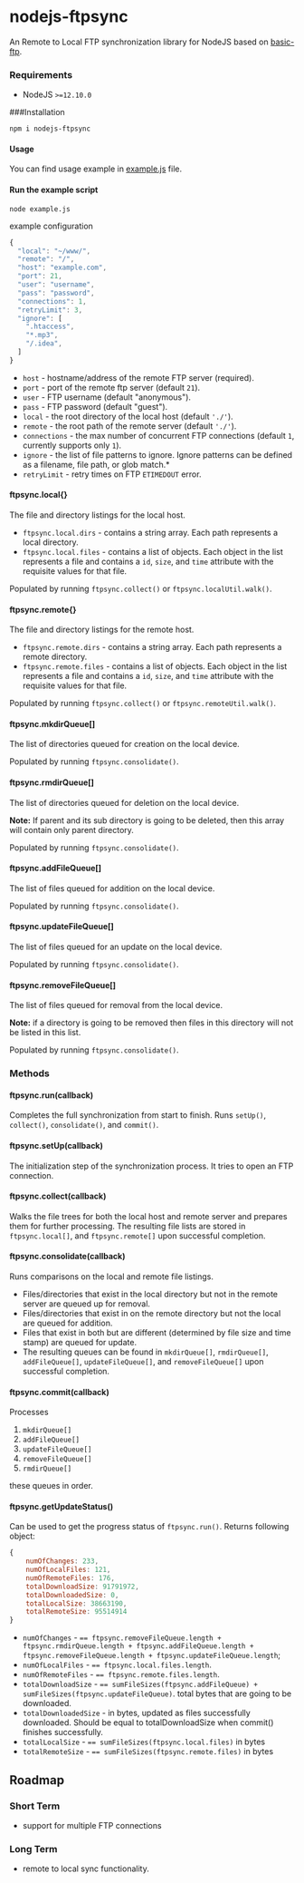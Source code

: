 # nodejs-ftpsync

An Remote to Local FTP synchronization library for NodeJS based on 
[basic-ftp](https://www.npmjs.com/package/basic-ftp).

### Requirements
- NodeJS `>=12.10.0`

###Installation

`npm i nodejs-ftpsync`

#### Usage
You can find usage example in [example.js](example.js) file.

#### Run the example script

`node example.js`

example configuration

```js
{
  "local": "~/www/",
  "remote": "/",
  "host": "example.com",
  "port": 21,
  "user": "username",
  "pass": "password",
  "connections": 1,
  "retryLimit": 3,
  "ignore": [
    ".htaccess",
    "*.mp3",
    "/.idea",
  ]
}
```

  - `host` - hostname/address of the remote FTP server (required).
  - `port` - port of the remote ftp server (default `21`).
  - `user` - FTP username (default "anonymous").
  - `pass` - FTP password (default "guest").
  - `local` - the root directory of the local host (default `'./'`).
  - `remote` - the root path of the remote server (default `'./'`).
  - `connections` - the max number of concurrent FTP connections (default `1`, currently supports only `1`).
  - `ignore` - the list of file patterns to ignore. Ignore patterns can be defined as a filename, file path, or glob match.*
  - `retryLimit` - retry times on FTP `ETIMEDOUT` error.

#### ftpsync.local{}

The file and directory listings for the local host.

- `ftpsync.local.dirs` - contains a string array. Each path represents a local directory.
- `ftpsync.local.files` - contains a list of objects. Each object in the list represents a file and contains a `id`, `size`, and `time` attribute with the requisite values for that file.

Populated by running `ftpsync.collect()` or `ftpsync.localUtil.walk()`.

#### ftpsync.remote{}

The file and directory listings for the remote host.

- `ftpsync.remote.dirs` - contains a string array. Each path represents a remote directory.
- `ftpsync.remote.files` - contains a list of objects. Each object in the list represents a file and contains a `id`, `size`, and `time` attribute with the requisite values for that file.

Populated by running `ftpsync.collect()` or `ftpsync.remoteUtil.walk()`.

#### ftpsync.mkdirQueue[]

The list of directories queued for creation on the local device.

Populated by running `ftpsync.consolidate()`.

#### ftpsync.rmdirQueue[]

The list of directories queued for deletion on the local device.

**Note:** If parent and its sub directory is going to be deleted, then this array will contain only parent directory.

Populated by running `ftpsync.consolidate()`.

#### ftpsync.addFileQueue[]

The list of files queued for addition on the local device.

Populated by running `ftpsync.consolidate()`.

#### ftpsync.updateFileQueue[]

The list of files queued for an update on the local device.

Populated by running `ftpsync.consolidate()`.

#### ftpsync.removeFileQueue[]

The list of files queued for removal from the local device.

**Note:** if a directory is going to be removed then files in this directory will not be listed in this list.

Populated by running `ftpsync.consolidate()`.

### Methods

#### ftpsync.run(callback)

Completes the full synchronization from start to finish. Runs `setUp()`, `collect()`, `consolidate()`, and `commit()`.

#### ftpsync.setUp(callback)

The initialization step of the synchronization process.
It tries to open an FTP connection.

#### ftpsync.collect(callback)

Walks the file trees for both the local host and remote server and prepares them for further processing. The resulting file lists are stored in `ftpsync.local[]`, and `ftpsync.remote[]` upon successful completion.

#### ftpsync.consolidate(callback)

Runs comparisons on the local and remote file listings.

- Files/directories that exist in the local directory but not in the remote server are queued up for removal.
- Files/directories that exist in on the remote directory but not the local are queued for addition.
- Files that exist in both but are different (determined by file size and time stamp) are queued for update.
- The resulting queues can be found in `mkdirQueue[]`, `rmdirQueue[]`, `addFileQueue[]`, `updateFileQueue[]`, and `removeFileQueue[]` upon successful completion.

#### ftpsync.commit(callback)

Processes 
1. `mkdirQueue[]`
2. `addFileQueue[]`
3. `updateFileQueue[]`
4. `removeFileQueue[]`
5. `rmdirQueue[]`

these queues in order.

#### ftpsync.getUpdateStatus()

Can be used to get the progress status of `ftpsync.run()`.
Returns following object:
```js
{                     
    numOfChanges: 233,
    numOfLocalFiles: 121,
    numOfRemoteFiles: 176,
    totalDownloadSize: 91791972,
    totalDownloadedSize: 0,
    totalLocalSize: 38663190,
    totalRemoteSize: 95514914
}
```
- `numOfChanges` - `== ftpsync.removeFileQueue.length + ftpsync.rmdirQueue.length + ftpsync.addFileQueue.length + ftpsync.removeFileQueue.length + ftpsync.updateFileQueue.length`;
- `numOfLocalFiles` - `== ftpsync.local.files.length`.
- `numOfRemoteFiles` - `== ftpsync.remote.files.length`.
- `totalDownloadSize` - `== sumFileSizes(ftpsync.addFileQueue) + sumFileSizes(ftpsync.updateFileQueue)`. total bytes that are going to be downloaded.
- `totalDownloadedSize` - in bytes, updated as files successfully downloaded. Should be equal to totalDownloadSize when commit() finishes successfully.
- `totalLocalSize` - `== sumFileSizes(ftpsync.local.files)` in bytes
- `totalRemoteSize` - `== sumFileSizes(ftpsync.remote.files)` in bytes

Roadmap
-------
### Short Term
 - support for multiple FTP connections 
### Long Term
 - remote to local sync functionality.
